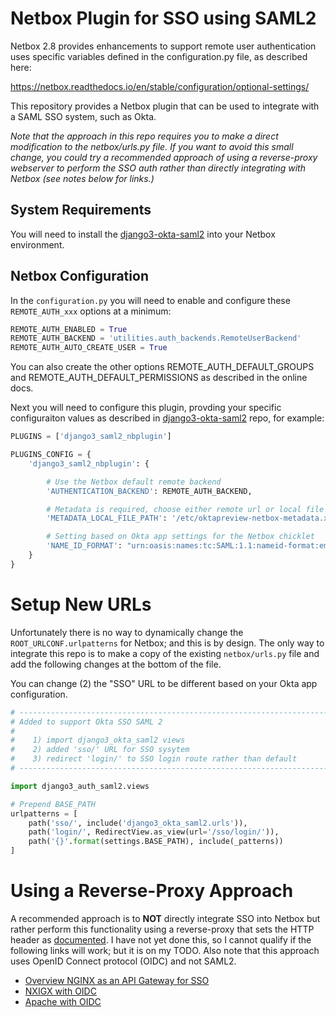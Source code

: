 # Netbox Plugin for SSO using SAML2

Netbox 2.8 provides enhancements to support remote user authentication uses specific
variables defined in the configuration.py file, as described here:

https://netbox.readthedocs.io/en/stable/configuration/optional-settings/

This repository provides a Netbox plugin that can be used to integrate with a SAML SSO system,
such as Okta.  

*Note that the approach in this repo requires you to make a direct modification
to the netbox/urls.py file.  If you want to avoid this small change, you could
try a recommended approach of using a reverse-proxy webserver to perform the
SSO auth rather than directly integrating with Netbox (see notes below for
links.)*

## System Requirements

You will need to install the [django3-okta-saml2](https://github.com/jeremyschulman/django3-okta-saml2)
into your Netbox environment.

## Netbox Configuration

In the `configuration.py` you will need to enable and configure these
`REMOTE_AUTH_xxx` options at a minimum:

```python
REMOTE_AUTH_ENABLED = True
REMOTE_AUTH_BACKEND = 'utilities.auth_backends.RemoteUserBackend'
REMOTE_AUTH_AUTO_CREATE_USER = True
````

You can also create the other options REMOTE_AUTH_DEFAULT_GROUPS and
REMOTE_AUTH_DEFAULT_PERMISSIONS as described in the online docs.

Next you will need to configure this plugin, provding your specific
configuraiton values as described in
[django3-okta-saml2](https://github.com/jeremyschulman/django3-okta-saml2)
repo, for example:

```python
PLUGINS = ['django3_saml2_nbplugin']

PLUGINS_CONFIG = {
    'django3_saml2_nbplugin': {

        # Use the Netbox default remote backend
        'AUTHENTICATION_BACKEND': REMOTE_AUTH_BACKEND,

        # Metadata is required, choose either remote url or local file path
        'METADATA_LOCAL_FILE_PATH': '/etc/oktapreview-netbox-metadata.xml',

        # Setting based on Okta app settings for the Netbox chicklet
        'NAME_ID_FORMAT': "urn:oasis:names:tc:SAML:1.1:nameid-format:emailAddress",
    }
}
```

# Setup New URLs

Unfortunately there is no way to dynamically change the
`ROOT_URLCONF.urlpatterns` for Netbox; and this is by design.  The only way to
integrate this repo is to make a copy of the existing `netbox/urls.py` file and
add the following changes at the bottom of the file.

You can change (2) the "SSO" URL to be different based on your Okta app configuration.

```python
# -----------------------------------------------------------------------------
# Added to support Okta SSO SAML 2
#
#    1) import django3_okta_saml2 views
#    2) added 'sso/' URL for SSO sysytem
#    3) redirect 'login/' to SSO login route rather than default
# -----------------------------------------------------------------------------

import django3_auth_saml2.views

# Prepend BASE_PATH
urlpatterns = [
    path('sso/', include('django3_okta_saml2.urls')),
    path('login/', RedirectView.as_view(url='/sso/login/')),
    path('{}'.format(settings.BASE_PATH), include(_patterns))
]
```

# Using a Reverse-Proxy Approach

A recommended approach is to **NOT** directly integrate SSO into Netbox but
rather perform this functionality using a reverse-proxy that sets the HTTP
header as
[documented](https://netbox.readthedocs.io/en/stable/configuration/optional-settings/).
I have not yet done this, so I cannot qualify if the following links will work;
but it is on my TODO.  Also note that this approach uses OpenID Connect
protocol (OIDC) and not SAML2.

  * [Overview NGINX as an API Gateway for SSO](https://www.okta.com/integrations/nginx-as-api-gateway/)
  * [NXIGX with OIDC](https://github.com/zmartzone/lua-resty-openidc)
  * [Apache with OIDC](https://github.com/zmartzone/mod_auth_openidc)
 

